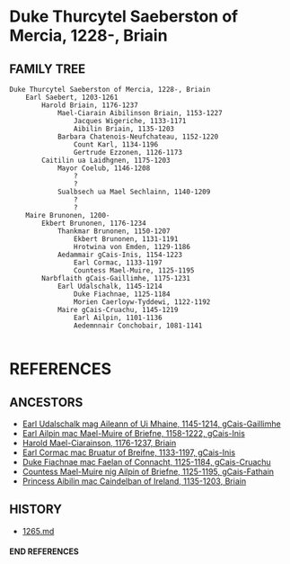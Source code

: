 # Duke Thurcytel Saeberston of Mercia, 1228-, Briain

## FAMILY TREE

```
Duke Thurcytel Saeberston of Mercia, 1228-, Briain
	Earl Saebert, 1203-1261
		Harold Briain, 1176-1237
			Mael-Ciarain Aibilinson Briain, 1153-1227
				Jacques Wigeriche, 1133-1171
				Aibilin Briain, 1135-1203
			Barbara Chatenois-Neufchateau, 1152-1220
				Count Karl, 1134-1196
				Gertrude Ezzonen, 1126-1173
		Caitilin ua Laidhgnen, 1175-1203
			Mayor Coelub, 1146-1208
				?
				?
			Sualbsech ua Mael Sechlainn, 1140-1209
				?
				?
	Maire Brunonen, 1200-
		Ekbert Brunonen, 1176-1234
			Thankmar Brunonen, 1150-1207
				Ekbert Brunonen, 1131-1191
				Hrotwina von Emden, 1129-1186
			Aedammair gCais-Inis, 1154-1223	
            	Earl Cormac, 1133-1197
            	Countess Mael-Muire, 1125-1195
		Narbflaith gCais-Gaillimhe, 1175-1231
			Earl Udalschalk, 1145-1214
				Duke Fiachnae, 1125-1184
				Morien Caerloyw-Tyddewi, 1122-1192
			Maire gCais-Cruachu, 1145-1219
				Earl Ailpin, 1101-1136
				Aedemnnair Conchobair, 1081-1141
				
```


# REFERENCES

## ANCESTORS
* [Earl Udalschalk mag Aileann of Ui Mhaine, 1145-1214, gCais-Gaillimhe](udalschalk_mag_aileann_1145.md)
* [Earl Ailpin mac Mael-Muire of Briefne, 1158-1222, gCais-Inis](ailpin_mac_mael-muire_1158.md)
* [Harold Mael-Ciarainson, 1176-1237, Briain](harald_mael-ciarainson_1176.md)
* [Earl Cormac mac Bruatur of Breifne, 1133-1197, gCais-Inis](cormac_mac_bruatur_1133.md)
* [Duke Fiachnae mac Faelan of Connacht, 1125-1184, gCais-Cruachu](fiachnae_mac_faelan_1125.md)
* [Countess Mael-Muire nig Ailpin of Briefne, 1125-1195, gCais-Fathain](mael-muire_nig_ailpin_1125.md)
* [Princess Aibilin mac Caindelban of Ireland, 1135-1203, Briain](aibilin_mac_caindelban_1135.md)

## HISTORY
* [1265.md](../h/1265.md)
#### END REFERENCES